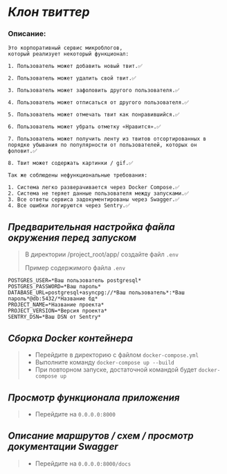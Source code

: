 # *Клон твиттер*
### Описание:
```
Это корпоративный сервис микроблогов,
который реализует некоторый функционал:

1. Пользователь может добавить новый твит.✅

2. Пользователь может удалить свой твит.✅

3. Пользователь может зафоловить другого пользователя.✅

4. Пользователь может отписаться от другого пользователя.✅

5. Пользователь может отмечать твит как понравившийся.✅

6. Пользователь может убрать отметку «Нравится».✅

7. Пользователь может получить ленту из твитов отсортированных в
порядке убывания по популярности от пользователей, которых он
фоловит.✅

8. Твит может содержать картинки / gif.✅
```

```
Так же соблюдены нефункциональные требования:

1. Система легко разверачивается через Docker Compose.✅
2. Система не теряет данные пользователя между запусками.✅
3. Все ответы сервиса задокументированы через Swagger.✅
4. Все ошибки логируются через Sentry.✅
```
## *Предварительная настройка файла окружения перед запуском*

> В директории /project_root/app/ создайте файл
> `.env`
> 
> Пример содержимого файла `.env`
> 
```
POSTGRES_USER=*Ваш пользователь postgresql*
POSTGRES_PASSWORD=*Ваш пароль*
DATABASE_URL=postgresql+asyncpg://*Ваш пользователь*:*Ваш пароль*@db:5432/*Название бд*
PROJECT_NAME=*Название проекта*
PROJECT_VERSION=*Версия проекта*
SENTRY_DSN=*Ваш DSN от Sentry*
```
## *Сборка Docker контейнера*

> * Перейдите в директорию с файлом `docker-compose.yml`
> * Выполните команду `docker-compose up --build`
> * При повторном запуске, достаточной командой будет `docker-compose up` 

## *Просмотр функционала приложения*

> * Перейдите на `0.0.0.0:8000`

## *Описание маршрутов / схем / просмотр документации Swagger*

> * Перейдите на `0.0.0.0:8000/docs`
